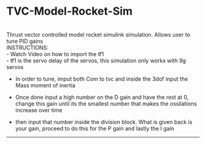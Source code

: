 # TVC-Model-Rocket-Sim
<br>
Thrust vector controlled model rocket simulink simulation. Allows user to tune PID gains 
<br>
INSTRUCTIONS:
<br>
- Watch Video on how to import the tf1 
<br>
- tf1 is the servo delay of the servos, this simulation only works with 9g servos

- In order to tune, imput both Com to tvc and inside the 3dof input the Mass moment of inertia

- Once done input a high number on the D gain and have the rest at 0, change this gain until its the smallest number that makes the ossilations increase over time

- then input that number inside the division block. What is given back is your gain, proceed to do this for the P gain and lastly the I gain

-----------------------------
